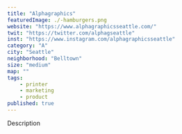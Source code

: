 ```yaml
---
title: "Alphagraphics"
featuredImage: ./-hamburgers.png
website: "https://www.alphagraphicsseattle.com/"
twit: "https://twitter.com/alphagseattle"
inst: "https://www.instagram.com/alphagraphicsseattle"
category: "A"
city: "Seattle"
neighborhood: "Belltown"
size: "medium"
map: ""
tags:
    - printer
    - marketing
    - product
published: true
---
```


Description
